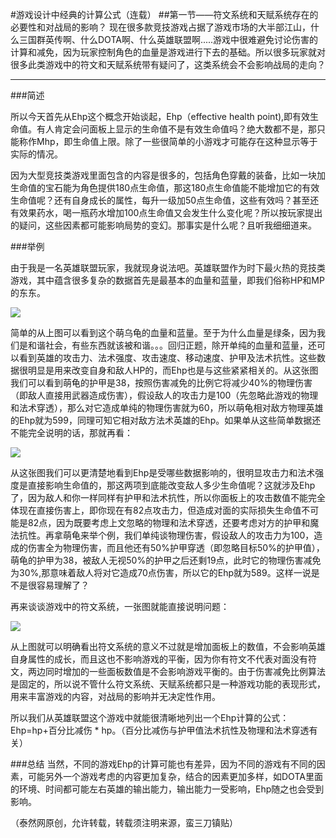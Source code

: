 #游戏设计中经典的计算公式（连载）
##第一节——符文系统和天赋系统存在的必要性和对战局的影响？
现在很多款竞技游戏占据了游戏市场的大半部江山，什么三国群英传啊、什么DOTA啊、什么英雄联盟啊.....游戏中很难避免讨论伤害的计算和减免，因为玩家控制角色的血量是游戏进行下去的基础。所以很多玩家就对很多此类游戏中的符文和天赋系统带有疑问了，这类系统会不会影响战局的走向？
****

###简述

所以今天首先从Ehp这个概念开始谈起，Ehp（effective health point),即有效生命值。有人肯定会问面板上显示的生命值不是有效生命值吗？绝大数都不是，那只能称作Mhp，即生命值上限。除了一些很简单的小游戏才可能存在这种显示等于实际的情况。

因为大型竞技类游戏里面包含的内容是很多的，包括角色穿戴的装备，比如一块加生命值的宝石能为角色提供180点生命值，那这180点生命值能不能增加它的有效生命值呢？还有自身成长的属性，每升一级加50点生命值，这些有效吗？甚至还有效果药水，喝一瓶药水增加100点生命值又会发生什么变化呢？所以按玩家提出的疑问，这些因素都可能影响局势的变幻。那事实是什么呢？且听我细细道来。

###举例

由于我是一名英雄联盟玩家，我就现身说法吧。英雄联盟作为时下最火热的竞技类游戏，其中蕴含很多复杂的数据首先是最基本的血量和蓝量，即我们俗称HP和MP的东东。

![](http://b174.photo.store.qq.com/psb?/V1000cAq0rKbWf/beHFyyy99gM09n*M2F3MlMzkmS*2dBV7GsC7Oc9GKVA!/b/dIBbuWdsHAAA&bo=kgOAAgAAAAADADY!&rf=viewer_4)

简单的从上图可以看到这个萌乌龟的血量和蓝量。至于为什么血量是绿条，因为我们是和谐社会，有些东西就该被和谐。。。回归正题，除开单纯的血量和蓝量，还可以看到英雄的攻击力、法术强度、攻击速度、移动速度、护甲及法术抗性。这些数据很明显是用来改变自身和敌人HP的，而Ehp也是与这些紧紧相关的。从这张图我们可以看到萌龟的护甲是38，按照伤害减免的比例它将减少40%的物理伤害（即敌人直接用武器造成伤害），假设敌人的攻击力是100（先忽略此游戏的物理和法术穿透），那么对它造成单纯的物理伤害就为60，所以萌龟相对敌方物理英雄的Ehp就为599，同理可知它相对敌方法术英雄的Ehp。如果单从这些简单数据还不能完全说明的话，那就再看：


![](http://b175.photo.store.qq.com/psb?/V1000cAq0rKbWf/sSzehVq8eImooR*mi45X2BPxI*RfaMgwvdQHoFIgd0I!/b/dNEuWGgiGgAA&bo=kgOAAgAAAAADADY!&rf=viewer_4)


从这张图我们可以更清楚地看到Ehp是受哪些数据影响的，很明显攻击力和法术强度是直接影响生命值的，那这两项到底能改变敌人多少生命值呢？这就涉及Ehp了，因为敌人和你一样同样有护甲和法术抗性，所以你面板上的攻击数值不能完全体现在直接伤害上，即你现在有82点攻击力，但造成对面的实际损失生命值不可能是82点，因为既要考虑上文忽略的物理和法术穿透，还要考虑对方的护甲和魔法抗性。再拿萌龟来举个例，我们单纯谈物理伤害，假设敌人的攻击力为100，造成的伤害全为物理伤害，而且他还有50%护甲穿透（即忽略目标50%的护甲值），萌龟的护甲为38，被敌人无视50%的护甲之后还剩19点，此时它的物理伤害减免为30%,那意味着敌人将对它造成70点伤害，所以它的Ehp就为589。这样一说是不是很容易理解了？

再来谈谈游戏中的符文系统，一张图就能直接说明问题：

![](http://a1.qpic.cn/psb?/V1000cAq0rKbWf/UNdQkRUZkaQY0u9eL8e19b.jjl9DkqtlH93wKFLJpIg!/b/dH.EwmdpHAAA&bo=AASAAgAAAAADAKM!&rf=viewer_4)


从上图就可以明确看出符文系统的意义不过就是增加面板上的数值，不会影响英雄自身属性的成长，而且这也不影响游戏的平衡，因为你有符文不代表对面没有符文，两边同时增加的一些面板数值是不会影响游戏平衡的。由于伤害减免比例算法是固定的，所以说不管什么符文系统、天赋系统都只是一种游戏功能的表现形式，用来丰富游戏的内容，对战局的影响并无决定性作用。

所以我们从英雄联盟这个游戏中就能很清晰地列出一个Ehp计算的公式：Ehp=hp+百分比减伤 * hp。（百分比减伤与护甲值法术抗性及物理和法术穿透有关）

###总结
当然，不同的游戏Ehp的计算可能也有差异，因为不同的游戏有不同的因素，可能另外一个游戏考虑的内容更加复杂，结合的因素更加多样，如DOTA里面的环境、时间都可能左右英雄的输出能力，输出能力一受影响，Ehp随之也会受到影响。


（泰然网原创，允许转载，转载须注明来源，蛮三刀镇贴）


